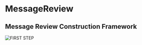# MessageReview
**Message Review Construction Framework**
---
![FIRST STEP](/https://www.canva.com/design/DAFsR8LkucY/Aos0fI1MLeXHTr8cybEvHw/edit?utm_content=DAFsR8LkucY&utm_campaign=designshare&utm_medium=link2&utm_source=sharebutton)
